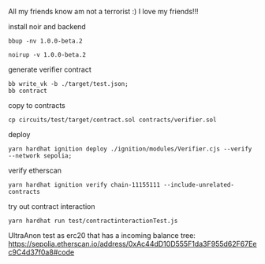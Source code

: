 All my friends know am not a terrorist :) I love my friends!!!




<!-- 
```shell
nargo init --name test
``` -->
install noir and backend
```shell
bbup -nv 1.0.0-beta.2
```

```shell
noirup -v 1.0.0-beta.2
```


generate verifier contract
```shell
bb write_vk -b ./target/test.json;
bb contract

```

copy to contracts
```shell
cp circuits/test/target/contract.sol contracts/verifier.sol
```


deploy
```shell
yarn hardhat ignition deploy ./ignition/modules/Verifier.cjs --verify  --network sepolia;
```

verify etherscan
```shell
yarn hardhat ignition verify chain-11155111 --include-unrelated-contracts
```

try out contract interaction 
```shell
yarn hardhat run test/contractinteractionTest.js 
```


UltraAnon test as erc20 that has a incoming balance tree: https://sepolia.etherscan.io/address/0xAc44dD10D555F1da3F955d62F67Eec9C4d37f0a8#code